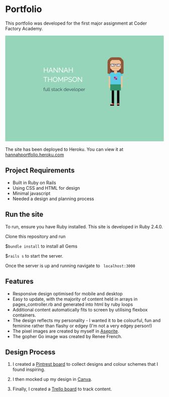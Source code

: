 # Portfolio

This portfolio was developed for the first major assignment at Coder Factory Academy.

![Portfolio screenshot](app/assets/images/portfolio-min.png)

The site has been deployed to Heroku. You can view it at [hannahportfolio.heroku.com]("http://hannahportfolio.heroku.com")

## Project Requirements

* Built in Ruby on Rails
* Using CSS and HTML for design
* Minimal javascript
* Needed a design and planning process

## Run the site

To run, ensure you have Ruby installed. This site is developed in Ruby 2.4.0.

Clone this repository and run

$``bundle install`` to install all Gems

$``rails s`` to start the server.

Once the server is up and running navigate to
`` localhost:3000``

## Features

* Responsive design optimised for mobile and desktop
* Easy to update, with the majority of content held in arrays in pages_controller.rb and generated into html by ruby loops
* Additional content automatically fits to screen by utilising flexbox containers.
* The design reflects my personality - I wanted it to be colourful, fun and feminine rather than flashy or edgey (I'm not a very edgey person!)
* The pixel images are created by myself in [Aseprite](https://www.aseprite.org/).
* The gopher Go image was created by Renee French.

## Design Process

1. I created a [Pintrest board](http://pin.it/RmA1qHl) to collect designs and colour schemes that I found inspiring.

2. I then mocked up my design in [Canva](https://www.canva.com/design/DACOnJl2wCU/iM54dwBExAmqY5QusBeDUQ/view?utm_content=DACOnJl2wCU&utm_campaign=designshare&utm_medium=link&utm_source=sharebutton).

3. Finally, I created a [Trello board](https://trello.com/b/PVKNaPGz/portfolio) to track content.
